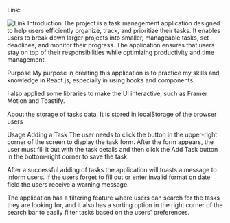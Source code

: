 Link:

![Link](https://mirostack.github.io/organizer-task-management-app/)
Introduction
The project is a task management application designed to help users efficiently organize, track, and prioritize their tasks. It enables users to break down larger projects into smaller, manageable tasks, set deadlines, and monitor their progress. The application ensures that users stay on top of their responsibilities while optimizing productivity and time management.


Purpose
My purpose in creating this application is to practice my skills and knowledge in React.js, especially in using hooks and components.

I also applied some libraries to make the UI interactive, such as Framer Motion and Toastify.

About the storage of tasks data, It is stored in localStorage of the browser users


Usage
Adding a Task
The user needs to click the button in the upper-right corner of the screen to display the task form. After the form appears, the user must fill it out with the task details and then click the Add Task button in the bottom-right corner to save the task.

After a successful adding of tasks the application will toasts a message to inform users. If the users forget to fill out or enter invalid format on date field the users receive a warning message.

The application has a filtering feature where users can search for the tasks they are looking for, and it also has a sorting option in the right corner of the search bar to easily filter tasks based on the users' preferences.
